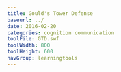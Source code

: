 ```yaml
---
title: Gould's Tower Defense
baseurl: ../
date: 2016-02-20
categories: cognition communication
toolFile: GTD.swf
toolWidth: 800
toolHeight: 600
navGroup: learningtools
---
```


